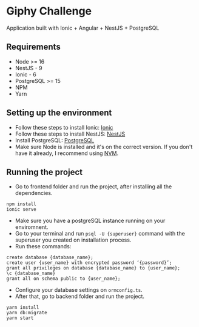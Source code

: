 # Giphy Challenge

Application built with Ionic + Angular + NestJS + PostgreSQL

## Requirements

- Node >= 16
- NestJS - 9
- Ionic - 6
- PostgreSQL >= 15
- NPM
- Yarn

## Setting up the environment

- Follow these steps to install Ionic: [Ionic](https://ionicframework.com/docs/intro/cli#install-the-ionic-cli)
- Follow these steps to install NestJS: [NestJS](https://docs.nestjs.com/first-steps#setup)
- Install PostgreSQL: [PostgreSQL](https://www.postgresql.org/download/)
- Make sure Node is installed and it's on the correct version. If you don't have it already, I recommend using [NVM](https://github.com/nvm-sh/nvm).

## Running the project

- Go to frontend folder and run the project, after installing all the dependencies.
```
npm install
ionic serve
```

- Make sure you have a postgreSQL instance running on your enviromnent.
- Go to your terminal and run `psql -U {superuser}` command with the superuser you created on installation process.
- Run these commands:
```
create database {database_name};
create user {user_name} with encrypted password ‘{password}’;
grant all privileges on database {database_name} to {user_name};
\c {database_name}
grant all on schema public to {user_name};
```
- Configure your database settings on `ormconfig.ts`.
- After that, go to backend folder and run the project.
```
yarn install
yarn db:migrate
yarn start
```
